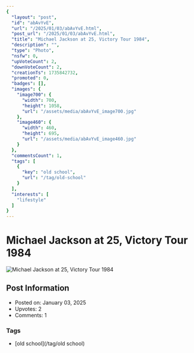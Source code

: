 ```yaml
---
{
  "layout": "post",
  "id": "abAvYvE",
  "url": "/2025/01/03/abAvYvE.html",
  "post_url": "/2025/01/03/abAvYvE.html",
  "title": "Michael Jackson at 25, Victory Tour 1984",
  "description": "",
  "type": "Photo",
  "nsfw": 0,
  "upVoteCount": 2,
  "downVoteCount": 2,
  "creationTs": 1735842732,
  "promoted": 0,
  "badges": [],
  "images": {
    "image700": {
      "width": 700,
      "height": 1058,
      "url": "/assets/media/abAvYvE_image700.jpg"
    },
    "image460": {
      "width": 460,
      "height": 695,
      "url": "/assets/media/abAvYvE_image460.jpg"
    }
  },
  "commentsCount": 1,
  "tags": [
    {
      "key": "old school",
      "url": "/tag/old-school"
    }
  ],
  "interests": [
    "lifestyle"
  ]
}
---
```


# Michael Jackson at 25, Victory Tour 1984

![Michael Jackson at 25, Victory Tour 1984](/assets/media/abAvYvE_image700.jpg)

## Post Information

- Posted on: January 03, 2025
- Upvotes: 2
- Comments: 1

### Tags

- [old school](/tag/old school)

